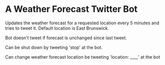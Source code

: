 # A Weather Forecast Twitter Bot
Updates the weather forecast for a requested location every 5 minutes and tries to tweet it. Default location is East Brunswick.

Bot doesn't tweet if forecast is unchanged since last tweet.

Can be shut down by tweeting 'stop' at the bot.

Can change weather forecast location be tweeting 'location: \_\_\_\_' at the bot
